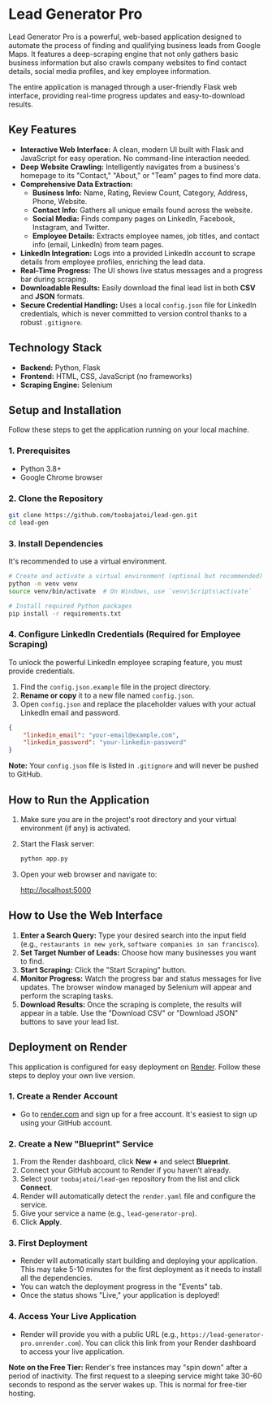 # Lead Generator Pro

Lead Generator Pro is a powerful, web-based application designed to automate the process of finding and qualifying business leads from Google Maps. It features a deep-scraping engine that not only gathers basic business information but also crawls company websites to find contact details, social media profiles, and key employee information.

The entire application is managed through a user-friendly Flask web interface, providing real-time progress updates and easy-to-download results.

## Key Features

- **Interactive Web Interface:** A clean, modern UI built with Flask and JavaScript for easy operation. No command-line interaction needed.
- **Deep Website Crawling:** Intelligently navigates from a business's homepage to its "Contact," "About," or "Team" pages to find more data.
- **Comprehensive Data Extraction:**
    - **Business Info:** Name, Rating, Review Count, Category, Address, Phone, Website.
    - **Contact Info:** Gathers all unique emails found across the website.
    - **Social Media:** Finds company pages on LinkedIn, Facebook, Instagram, and Twitter.
    - **Employee Details:** Extracts employee names, job titles, and contact info (email, LinkedIn) from team pages.
- **LinkedIn Integration:** Logs into a provided LinkedIn account to scrape details from employee profiles, enriching the lead data.
- **Real-Time Progress:** The UI shows live status messages and a progress bar during scraping.
- **Downloadable Results:** Easily download the final lead list in both **CSV** and **JSON** formats.
- **Secure Credential Handling:** Uses a local `config.json` file for LinkedIn credentials, which is never committed to version control thanks to a robust `.gitignore`.

## Technology Stack

- **Backend:** Python, Flask
- **Frontend:** HTML, CSS, JavaScript (no frameworks)
- **Scraping Engine:** Selenium

## Setup and Installation

Follow these steps to get the application running on your local machine.

### 1. Prerequisites

- Python 3.8+
- Google Chrome browser

### 2. Clone the Repository

```bash
git clone https://github.com/toobajatoi/lead-gen.git
cd lead-gen
```

### 3. Install Dependencies

It's recommended to use a virtual environment.

```bash
# Create and activate a virtual environment (optional but recommended)
python -m venv venv
source venv/bin/activate  # On Windows, use `venv\Scripts\activate`

# Install required Python packages
pip install -r requirements.txt
```

### 4. Configure LinkedIn Credentials (Required for Employee Scraping)

To unlock the powerful LinkedIn employee scraping feature, you must provide credentials.

1.  Find the `config.json.example` file in the project directory.
2.  **Rename or copy** it to a new file named `config.json`.
3.  Open `config.json` and replace the placeholder values with your actual LinkedIn email and password.

```json
{
    "linkedin_email": "your-email@example.com",
    "linkedin_password": "your-linkedin-password"
}
```
**Note:** Your `config.json` file is listed in `.gitignore` and will never be pushed to GitHub.

## How to Run the Application

1.  Make sure you are in the project's root directory and your virtual environment (if any) is activated.
2.  Start the Flask server:

    ```bash
    python app.py
    ```
3.  Open your web browser and navigate to:

    [http://localhost:5000](http://localhost:5000)

## How to Use the Web Interface

1.  **Enter a Search Query:** Type your desired search into the input field (e.g., `restaurants in new york`, `software companies in san francisco`).
2.  **Set Target Number of Leads:** Choose how many businesses you want to find.
3.  **Start Scraping:** Click the "Start Scraping" button.
4.  **Monitor Progress:** Watch the progress bar and status messages for live updates. The browser window managed by Selenium will appear and perform the scraping tasks.
5.  **Download Results:** Once the scraping is complete, the results will appear in a table. Use the "Download CSV" or "Download JSON" buttons to save your lead list.

## Deployment on Render

This application is configured for easy deployment on [Render](https://render.com/). Follow these steps to deploy your own live version.

### 1. Create a Render Account

- Go to [render.com](https://render.com/) and sign up for a free account. It's easiest to sign up using your GitHub account.

### 2. Create a New "Blueprint" Service

1.  From the Render dashboard, click **New +** and select **Blueprint**.
2.  Connect your GitHub account to Render if you haven't already.
3.  Select your `toobajatoi/lead-gen` repository from the list and click **Connect**.
4.  Render will automatically detect the `render.yaml` file and configure the service.
5.  Give your service a name (e.g., `lead-generator-pro`).
6.  Click **Apply**.

### 3. First Deployment

- Render will automatically start building and deploying your application. This may take 5-10 minutes for the first deployment as it needs to install all the dependencies.
- You can watch the deployment progress in the "Events" tab.
- Once the status shows "Live," your application is deployed!

### 4. Access Your Live Application

- Render will provide you with a public URL (e.g., `https://lead-generator-pro.onrender.com`). You can click this link from your Render dashboard to access your live application.

**Note on the Free Tier:** Render's free instances may "spin down" after a period of inactivity. The first request to a sleeping service might take 30-60 seconds to respond as the server wakes up. This is normal for free-tier hosting. 